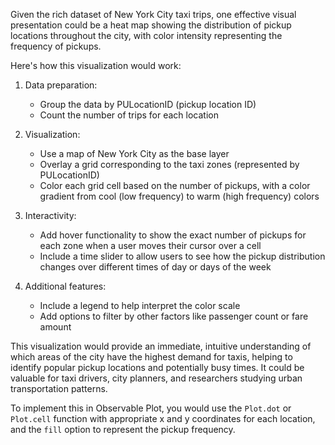 Given the rich dataset of New York City taxi trips, one effective visual presentation could be a heat map showing the distribution of pickup locations throughout the city, with color intensity representing the frequency of pickups.

Here's how this visualization would work:

1. Data preparation:
   - Group the data by PULocationID (pickup location ID)
   - Count the number of trips for each location

2. Visualization:
   - Use a map of New York City as the base layer
   - Overlay a grid corresponding to the taxi zones (represented by PULocationID)
   - Color each grid cell based on the number of pickups, with a color gradient from cool (low frequency) to warm (high frequency) colors

3. Interactivity:
   - Add hover functionality to show the exact number of pickups for each zone when a user moves their cursor over a cell
   - Include a time slider to allow users to see how the pickup distribution changes over different times of day or days of the week

4. Additional features:
   - Include a legend to help interpret the color scale
   - Add options to filter by other factors like passenger count or fare amount

This visualization would provide an immediate, intuitive understanding of which areas of the city have the highest demand for taxis, helping to identify popular pickup locations and potentially busy times. It could be valuable for taxi drivers, city planners, and researchers studying urban transportation patterns.

To implement this in Observable Plot, you would use the `Plot.dot` or `Plot.cell` function with appropriate x and y coordinates for each location, and the `fill` option to represent the pickup frequency.
